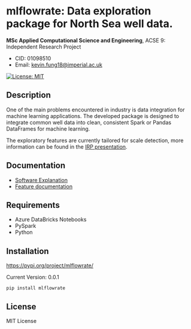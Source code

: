 # mlflowrate: Data exploration package for North Sea well data.
**MSc Applied Computational Science and Engineering**, ACSE 9: Independent Research Project
- CID: 01098510
- Email: kevin.fung18@imperial.ac.uk

[![License: MIT](https://img.shields.io/badge/License-MIT-yellow.svg)](https://opensource.org/licenses/MIT)

## Description
One of the main problems encountered in industry is data integration for machine learning applications. The developed package is designed to integrate common well data into clean, consistent Spark or Pandas DataFrames for machine learning. 

The exploratory features are currently tailored for scale detection, more information can be found in the [IRP presentation](https://github.com/kev-fung/Flowrate-Data-Explorer/blob/master/docs/IRP_presentation_slides.pptx).

## Documentation
* [Software Explanation](https://github.com/kev-fung/Flowrate-Data-Explorer/tree/master/mlflowrate)
* [Feature documentation](https://kev-fung.github.io/mlflowrate/)

## Requirements
* Azure DataBricks Notebooks
* PySpark
* Python

## Installation
https://pypi.org/project/mlflowrate/

Current Version: 0.0.1

    pip install mlflowrate

## License
MIT License

